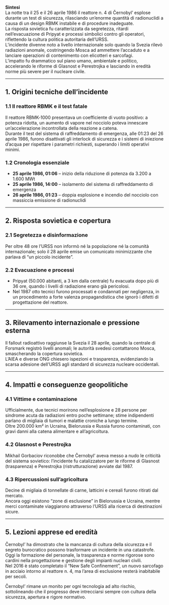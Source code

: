 **Sintesi**  
La notte tra il 25 e il 26 aprile 1986 il reattore n. 4 di Černobyl’ esplose durante un test di sicurezza, rilasciando un’enorme quantità di radionuclidi a causa di un design RBMK instabile e di procedure inadeguate.  
La risposta sovietica fu caratterizzata da segretezza, ritardi nell’evacuazione di Pripyat e processi simbolici contro gli operatori, riflettendo la cultura politica autoritaria dell’URSS.  
L’incidente divenne noto a livello internazionale solo quando la Svezia rilevò radiazioni anomale, costringendo Mosca ad ammettere l’accaduto e a lanciare operazioni di contenimento con elicotteri e sarcofagi.  
L’impatto fu drammatico sul piano umano, ambientale e politico, accelerando le riforme di Glasnost e Perestrojka e lasciando in eredità norme più severe per il nucleare civile.

---

## 1. Origini tecniche dell’incidente

### 1.1 Il reattore RBMK e il test fatale
Il reattore RBMK‑1000 presentava un coefficiente di vuoto positivo: a potenza ridotta, un aumento di vapore nel nocciolo poteva innescare un’accelerazione incontrollata della reazione a catena.  
Durante il test del sistema di raffreddamento di emergenza, alle 01:23 del 26 aprile 1986, furono disattivati gli interlock di sicurezza e i sistemi di iniezione d’acqua per rispettare i parametri richiesti, superando i limiti operativi minimi.

### 1.2 Cronologia essenziale
- **25 aprile 1986, 01:06** – inizio della riduzione di potenza da 3.200 a 1.600 MWt  
- **25 aprile 1986, 14:00** – isolamento del sistema di raffreddamento di emergenza  
- **26 aprile 1986, 01:23** – doppia esplosione e incendio del nocciolo con massiccia emissione di radionuclidi

---

## 2. Risposta sovietica e copertura

### 2.1 Segretezza e disinformazione
Per oltre 48 ore l’URSS non informò né la popolazione né la comunità internazionale; solo il 28 aprile emise un comunicato minimizzante che parlava di “un piccolo incidente”.

### 2.2 Evacuazione e processi
- Pripyat (50.000 abitanti, a 3 km dalla centrale) fu evacuata dopo più di 36 ore, quando i livelli di radiazione erano già pericolosi.  
- Nel 1987 otto tecnici furono processati e condannati per negligenza, in un procedimento a forte valenza propagandistica che ignorò i difetti di progettazione del reattore.

---

## 3. Rilevamento internazionale e pressione esterna
Il fallout radioattivo raggiunse la Svezia il 28 aprile, quando la centrale di Forsmark registrò livelli anomali; le autorità svedesi contattarono Mosca, smascherando la copertura sovietica.  
L’AIEA e diverse ONG chiesero ispezioni e trasparenza, evidenziando la scarsa adesione dell’URSS agli standard di sicurezza nucleare occidentali.

---

## 4. Impatti e conseguenze geopolitiche

### 4.1 Vittime e contaminazione
Ufficialmente, due tecnici morirono nell’esplosione e 28 persone per sindrome acuta da radiazioni entro poche settimane; stime indipendenti parlano di migliaia di tumori e malattie croniche a lungo termine.  
Oltre 200.000 km² in Ucraina, Bielorussia e Russia furono contaminati, con gravi danni alla catena alimentare e all’agricoltura.

### 4.2 Glasnost e Perestrojka
Mikhail Gorbaciov riconobbe che Černobyl’ aveva messo a nudo le criticità del sistema sovietico: l’incidente fu catalizzatore per le riforme di Glasnost (trasparenza) e Perestrojka (ristrutturazione) avviate dal 1987.

### 4.3 Ripercussioni sull’agricoltura
Decine di migliaia di tonnellate di carne, latticini e cereali furono ritirati dal mercato.  
Ancora oggi esistono “zone di esclusione” in Bielorussia e Ucraina, mentre merci contaminate viaggiarono attraverso l’URSS alla ricerca di destinazioni sicure.

---

## 5. Lezioni apprese ed eredità
Černobyl’ ha dimostrato che la mancanza di cultura della sicurezza e il segreto burocratico possono trasformare un incidente in una catastrofe.  
Oggi la formazione del personale, la trasparenza e norme rigorose sono cardini nella progettazione e gestione degli impianti nucleari civili.  
Nel 2016 è stato completato il “New Safe Confinement”, un nuovo sarcofago in acciaio intorno al reattore n. 4, ma l’area di esclusione resterà inabitabile per secoli.

Černobyl’ rimane un monito per ogni tecnologia ad alto rischio, sottolineando che il progresso deve intrecciarsi sempre con cultura della sicurezza, apertura e rigore normativo.
